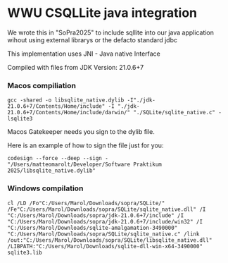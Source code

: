# WWU CSQLLite java integration

We wrote this in "SoPra2025" to include sqllite into our java application wihout using external librarys or the defacto standard jdbc

This implementation uses JNI - Java native Interface

Compiled with files from JDK Version: 21.0.6+7

### Macos compiliation
```
gcc -shared -o libsqlite_native.dylib -I"./jdk-21.0.6+7/Contents/Home/include" -I "./jdk-21.0.6+7/Contents/Home/include/darwin/" "./SQLite/sqlite_native.c" -lsqlite3
```

Macos Gatekeeper needs you sign to the dylib file.

Here is an example of how to sign the file just for you:
```
codesign --force --deep --sign - "/Users/matteomarolt/Developer/Software Praktikum 2025/libsqlite_native.dylib"
```

### Windows compilation
```
cl /LD /Fo"C:/Users/Marol/Downloads/sopra/SQLite/" /Fe"C:/Users/Marol/Downloads/sopra/SQLite/sqlite_native.dll" /I "C:/Users/Marol/Downloads/sopra/jdk-21.0.6+7/include" /I "C:/Users/Marol/Downloads/sopra/jdk-21.0.6+7/include/win32" /I "C:/Users/Marol/Downloads/sqlite-amalgamation-3490000" "C:/Users/Marol/Downloads/sopra/SQLite/sqlite_native.c" /link /out:"C:/Users/Marol/Downloads/sopra/SQLite/libsqlite_native.dll" /LIBPATH:"C:/Users/Marol/Downloads/sqlite-dll-win-x64-3490000" sqlite3.lib
```


